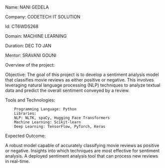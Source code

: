 Name: NANI GEDELA

Company: CODETECH IT SOLUTION

Id: CT6WDS268

Domain: MACHINE LEARNING

Duration: DEC TO JAN

Mentor: SRAVANI GOUNI

Overview of the project:

Objective:
The goal of this project is to develop a sentiment analysis model that classifies movie reviews
as either positive or negative. This involves leveraging natural language processing (NLP) 
techniques to analyze textual data and predict the overall sentiment conveyed by a review.

Tools and Technologies:

        Programming Language: Python
        Libraries:
        NLP: NLTK, spaCy, Hugging Face Transformers
        Machine Learning: Scikit-learn
        Deep Learning: TensorFlow, PyTorch, Keras

Expected Outcome:

A robust model capable of accurately classifying movie reviews as positive or negative.
Insights into which techniques are most effective for sentiment analysis.
A deployed sentiment analysis tool that can process new reviews in real-time.
